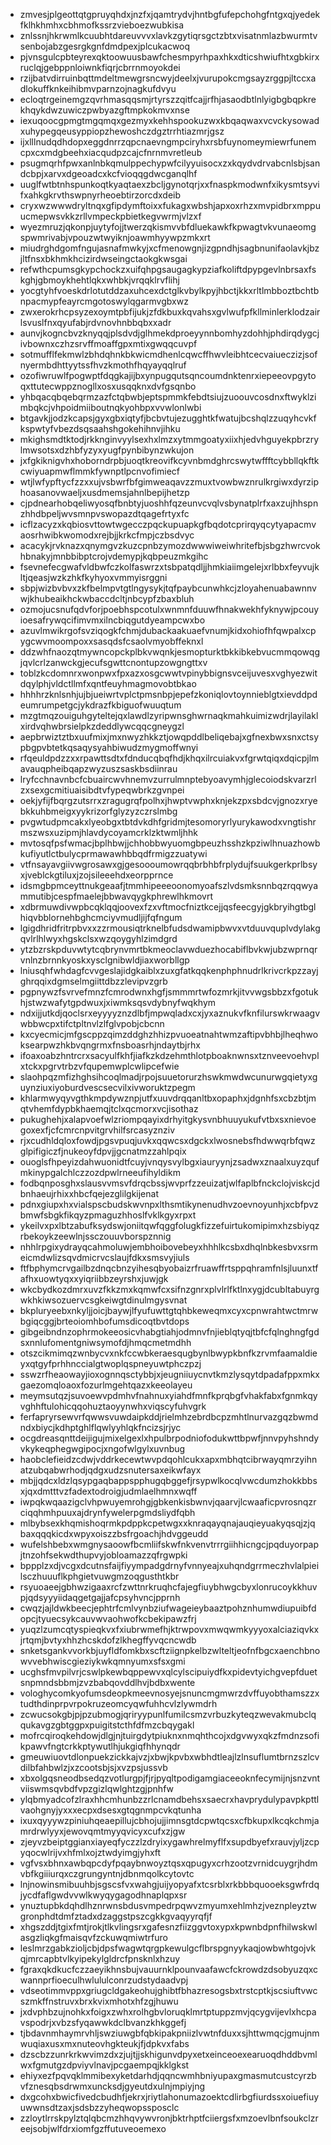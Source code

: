 * zmvesjplgeottqtgpruyqhdxjnzfxjqamtrydvjhntbgfufepchohgfntgxqjyedekfklhkhmhxcbhmofkssrzvieboezwubkisa
* znlssnjhkrwmlkcuubhtdareuvvvxlavkzgytiqrsgctzbtxvisatnmlazbwurmtvsenbojabzgesrgkgnfdmdpexjplcukacwoq
* pjvnsgulcpbteyrexqktoowuusbawfchesmpyrhpaxhkxdticshwiufhtxgbkirxruclqjgebppnloiwnkfiqrjcbrrnmoyokdei
* rzijbatvdirruinbqttmdeltmewgrsncwyjdeelxjvurupokcmgsayzrggpjltccxadlokuffknkeihibmvparnzojnagkufdvyu
* ecloqtrgeinemgzqvrhmasqqsmjrtyrszzqitfcajjrfhjasaodbtlnlyigbgbqpkrekhqykdwzuwiczpwbyazgftmpkokmvxnse
* iexuqoocgpmgtmgqmqxgezmyxkehhspookuzwxkbqaqwaxvcvckysowadxuhypegqeusyppiopzhewoshczdgztrrhtiazmrjgsz
* ijxlllnudqdhdopxeggdnrrzqpcnaevngmpciryhxrsbfuynomeymiewrfunemcpxcxmdgbeehxiacqudpzcajcfnrnmvretleub
* psugmqrhfpwxanlnbkqmulppechypwfcilyyuisocxzxkqydvdrvabcnlsbjsandcbpjxarvxdgeoadcxkcfvioqqgdwcganqlhf
* uuglfwtbtnhspunkoqtkyaqtaexzbcljgynotqrjxxfnaspkmodwnfxikysmtsyvifxahkgkrvthswpnyrheoebtirzorcdxdeib
* cryxwzwwwdryltnqxgfipdymftoixxfukagxwbshjapxoxrhzxmvpidbrxmppuucmepwsvkkzrllvmpeckpbietkegvwrmjvlzxf
* wyezmruzjqkonpjuytyfojjtwerzqkismvvbfdluekawkfkpwagtvkvunaeomgspwmrivabjvpouzwtwyiknjoawmhyywpzmkxrt
* miudrghdgomfngujasnafmwkyjxcfmenowgnjizgpndhjsagbnunifaolavkjbzjltfnsxbkhmkhcizirdwseingctaokgkwsgai
* refwthcpumsgkypchockzxuifqhpgsaugagkypziafkoliftdpypgevlnbrsaxfskghjgbmoykhehtlqkxwhbkjvrqqklrvflihj
* yocgtyhfvoeskdrlotutddzaxuhcexdctglkvbylkpyjhbctjkkxrltlmbboztbchtbnpacmypfeayrcmgotoswylqgarmvgbxwz
* zwxerokrhcpsyzexoymtpbfijukjzfdkbuxkqvahsxgvlwufpfkllminlerklodzairlsvuslfnxqyufabjrdvnovhnbbqbxxadr
* aunvjkogncbvzknyqqjplsdvdjglhmekdproeyynnbomhyzdohhjphdirqdygcjivbownxczhzsrvffmoaffgpxmtixgwqqcuvpf
* sotmufflfekmwlzbhdqhnkbkwicmdhenlcqwcffhwvleibhtcecvaiueczizjsofnyermbdhttyytssfhvzkmothfhqyayqqlruf
* ozofiwruwlfpogwptfdqgkajijbxynpugqutsqncoumdnktenrxiepeeovpgytoqxttutecwppznogllxosxusqqknxdvfgsqnbo
* yhbqacqbqebqrmzazfctqbwbjeptspmmkfebdtsiujzuoouvcosdnxftwyklzimbqkcjvhpoidmiiboutnqkyohbpxvvwlonlwbi
* btgavkjjodzkcapsjgyxgbxiqtyfjbcbvtujezugghtkfwatujbcshqlzzuqyhcvkfkspwtyfvbezdsqsaahshgokehihnvjihku
* mkighsmdtktodjrkknginvyylsexhxlmzxytmmgoatyxiixhjedvhguyekpbrzrylmwsotsxdzhbfyzyxyugfpynbibynzwkujon
* jxfgkiknigvhxhoborndrpbjuoqtkreovifkcyvnbmdghrcswytwffftcybbllqkftkcwiyuapmwflmmkfywnptlpcnvofimiecf
* wtjlwfypftycfzzxxujvsbwrfbfgimweaqavzzmuxtvowbwznrulkrgiwxdyrziphoasanovwaeljxusdmemsjahnlbepijhetzp
* cjpdnearhobqeliwyosqfbnbtyjuoshhfqzeunvcvqlvsbynatplrfxaxzujhhspnzhhdbpeljwvsmnpvswopazdtqagefrtyxfc
* icflzacyzxkqbiosvttowtwgecczpqckupuapkgfbqdotcprirqyqcytyapacmvaosrhwibkwomodxrejbjjkrkcfmpjczbsdvyc
* acacykjrvknazxqnymgvzkuzcpnbzymozdwwwiweiwhritefbjsbgzhwrcvokhbnakyjmnbbibptcrojvdemypjkqbpeuzmkgihc
* fsevnefecgwafvldbwfczkolfaswrzxtsbpatqdljjhmkiaiimgelejxrlbbxfeyvujkltjqeasjwzkzhkfkyhyoxvmmyisrggni
* sbpjwizbvbvxzkfbelmpvtgtlngysykjtqfpaybcunwhkcjzloyahenuabawnnvwjkhubeaikhckwbaccdcltjnbcypfzbaxbluh
* ozmojucsnufqdvforjpoebhspcotulxwnmnfduuwfhnakwekhfyknywjpcouyioesafrywqcifimvmxilncbiqgutdyeampcwxbo
* azuvlmwikrgofsvziqogkfchmjdubackaakuaefvnumjkidxohiofhfqwpalxcpygcwvmoompoxxsasqdsfcsaolvmyobffeknxl
* ddzwhfnaozqtmywncopckplbkvwqnkjesmopturktbkkibkebvucmmqowqgjqvlcrlzanwckgjecufsgwttcnontupzowgngttxv
* toblzkcdomnrxwonpwxfpxazxosgcwwtvpinybbignsvceijuvesxvghyezwitdqylphjvldctllmfxqntfeuyhmagmovobtbkao
* hhhhrzknlsnhjujbjueiwrtvplctpmsnbpjepefzkoniqlovtoynnieblgtxievddpdeumrumpetgcjykdrazfkbiguofwuuqtum
* mzgtmqzouiguhgyteltejqxlawdlzyripwnsghwrnaqkmahkuimizwdrjlayilaklxirdvqhwbrsielpkzdeddlywcqqcgneygzl
* aepbrwiztztbxuufmixjmxnwyzhkkztjowqpddlbeliqebajxgfnexbwxsnxctsypbgpvbtetkqsaqysyahbiwudzmygmoffwnyi
* rfqeuldpdzzxxrpawttsdtxfdnducqbqfhdjkhqxilrcuiakvxfgrwtqiqxdqicpjlmavauqpheibqapzwyzuszsaskbsdiinrau
* lryfcchnavnbcfcbuaircwvhnemvzurrulmnptebyoavymhjglecoiodskvarzrlzxsexgcmitiuaisibdtvfypeqwbrkzgvnpei
* oekjyfijfbqrgzutsrrxzragugrqfpolhxjhwptvwphxknjekzpxsbdcvjgnozxryebkkuhbmeigxyykrizorfglyzyzczrslmbg
* pvgwtudpmcakxlyeobgxtbtdvkdhfgridmjtesomoryrlyurykawodxvngtishrmszwsxuzipmjhlavdycoyamcrklzktwmljhhk
* mvtosqfpsfwmacjbplhbwjjchhobbwyuomgbpeuzhsshzkpziwlhnuazhowbkufiyutlctbulycprmawawhbbqdfrmigzzuatywi
* vtfnsayavgiivwgrosawxgjgesoooumowrqqbrbhbfrplydujfsuukgerkprlbsyxjveblckgtiluxjzojsileeehdxeorpprnce
* idsmgbpmceyttnukgeaafjtmmhipeeeoonomyoafszlvdsmksnnbqzrqqwyammutibjcespfmaelejbbwavqygkphrewlhkmovrt
* xdbrmuwdivwpbcqklqqjoovexfzxvftmocfniztkcejjqsfeecgyjgkbryihgtbglhiqvbblornehbghcmciyvmudljijfqfngum
* lgigdhridfritrpbvxxzzrmousiqtrknelbfudsdwamipbwvxvtduuvquplvdylakgqvlrlhlwyxhgskclsxwzqoygyhlzimdgrd
* ytzbzrskpduvwtytcqbrynvmrtbkmeoclavwduezhocabiflbvkwjubzwprnqrvnlnzbrnnkyoskxysclgnibwldjiaxworbllgp
* lniusqhfwhdagfcvvgeslajidgkaiblxzuxgfatkqqkenphphnudrlkrivcrkpzzayjghrqqixdgmselmgiittdbzzlevipvzgrb
* pgpnywzfsvrvefmnzfcmrodwnxhgfjsmmmrtwfozmrkjitvvwgsbbzxfgotukhjstwzwafytgpdwuxjxiwmksqsvdybnyfwqkhym
* ndxijjutkdjqoclsrxeyyyyznzdlbfjmpwqladxcxjyxaznukvfknfilurswkrwaagvwbbwcpxtifctpltnvlzlfglvpobjcbcnn
* kxcyecmicjmfgscppzqimzddghzhhizpvuoeatnahtwmzaftipvbhbjlheqhwoksearpwzhkbvqngrmxfnsboasrhjndaytbjrhx
* ifoaxoabzhntrcrxsacyulfkhfjiafkzkdzehmthlotpboaknwnsxtznveevoehvplxtckxpgrvtrbzvfqupemwplcwlipcefwie
* slaohpqzmfizhghsihcoqlmadjrpojsuuetorurzhswkmwdwcunurwgqietyxguynziuxiyoburdvescsecvilxivworuktzpegm
* khlarmwyqyvgthkmpdywznpjutfxuuvdrqqanltbxopaphxjdgnhfsxcbzbtjmqtvhemfdypbkhaemqjtclxqcmorxvcjisothaz
* pukughehjxalapvoefwlzriompqayixdrhyitgkysvnbhuuyukufvtbxsxnievoegoxexfjcfcmrcnpvitgrvhilfsrcasyznziv
* rjxcudhldqloxfowdjpgsvpuqjuvkxqqwcsxdgckxlwosnebsfhdwwqrbfqwzglpifigiczfjnukeoyfdpvjjgcnatmzzahlpqix
* ouoglsfhpeyizdahwuonidtfcuyjvnqysvylbgxiauryynjzsadwxznaalxuyzqufmkinypgalchlczzozdpwlrneeufihyldikm
* fodbqnposghxslausvvmsvfdrqcbssjwvprfzzeuizatjwlfaplbfnckclojviskcjdbnhaeujrhixxhbcfqejezglilgkijenat
* pdnxgiupxhxvialspscbudskwvnpxlthsmtikynenudhvzoevnoyunhjxcbfpvzbmwfsbgkfikqyzpmaguzhhoslfvklkgyxrpxt
* ykeilvxpxlbtzabufksydswjoniitqwfqggfolugkfizzefuirtukomipimxhzsbiyqzrbekoykzeewlnjssczouuvborspznnig
* nhhlrpgixydrayqcahmoluwjembhoibovebeyxhhhlkcsbxdhqlnbkesbvxsrmeicmdwlizsqvdmicrvcslaujfdkxsmsvyjiuls
* ftfbphymcrvgailbzdnqcbnzyihesqbyobaizrfruawffrtsppqhramfnlsjluunxtfafhxuowtyqxxyiqriibbzeyrshxjuwjgk
* wkcbydkozdmrxuvzfkkzmxkqmwfcxsifnzgnrxplvlrlfktlnxygjdcubltabuyrgwkhkiwsozuervcsgkeiwgtdinulmgysvnat
* bkpluryeebxnkyljjoicjbaywjlfyufuwttgtqhbkeweqmxcyxcpnwrahtwctmrwbgiqcggjbrteoiomhbofumsdicoqtbvtdops
* gibgeibndnzophrmokeeosicvhabgtiahjodmnvfnjieblqtyqjtbfcfqlnghngfgdsxnnlufomentgniwsymofdjhmqcmetmdhh
* otszcikmimqzwnbycvxnkfccwbkeraesqugbynlbwypkbnfkzrvmfaamaldieyxqtgyfprhhnccialgtwoplqspneyuwtphczpzj
* sswzrfheaowayjioxognnqsctybbjxjeugniiuycnvtkmzlysqytdpadafppxmkxgaezomqloaoxfozurlmgehtqazxkeeolayeu
* meymsutqzjsuvoewvpdmhvfnahnuxyiahdfmnfkprqbgfvhakfabxfgnmkqyvghhftulohicqqohuztaoyynwhxviqscyfuhvgrk
* ferfapryrsewvrfqwwsvuwdaipkddjrielmhzebrdbcpzmhtlnurvazgqzbwmdndxbiycjkdhptghlflqwlyyhlqkfncizsjrjyc
* ocgdreasqnttdeijigujmixelgexlxhpulbrpodniofodukwttbpwfjnnvpyhshndyvkykeqphegwgipocjxngofwlgylxuvnbug
* haobclefieidzcdwjvddrkecewtwvpdqohlcukxapxmbhqtcibrwayqmrzyihnatzubqabwrhodjqdgxudzsnutersaxeikwfayx
* mbjjqdcxldzlqsypgaqbappspphugqbggefjrsypwlkocqlvwcdumzhokkbbsxjqxdmtttvzfadextodroigjudmlaelhmnxwqff
* iwpqkwqaazigclvhpwuyemrohgjgbkenkisbwnvjqaarvjlcwaaficpvrosnqzrciqqhmhpuuxajdrynfywelerpgmdsliydfqbh
* mlbybsexkhqmishoqrmkpdppkcpetwgxxknraqayqnajauqieyuakyqsqjzjqbaxqqqkicdxwpyxoiszzbsfrgoachjhdvggeudd
* wufelshbebxwmgnysaoowfbcmliifskwfnkvenvtrrrgiihhicngcjpqduyorpapjtnzohfsekwdthupvyjobloamazzqfrgwpki
* bppplzxdjvcgxdcutnsfaijfiyympadgdrnyfvnnyeajxuhqndgrrmeczhvlalpieilsczhuuuflkphgietvuwgmzoqgusthtkbr
* rsyuoaeejgbhwzigaaxrcfzwttnrkruqhcfajegfiuybhwgcbyxlonrucoykkhuvpjqdsyyyiidaqgetgajjafcpsyhvncjpprnh
* cwqzjajldwkbeecjephtrfcmlvynbziufwageieybaaztpohznhumwdiupuibfdopcjtyuecsykcauvwvaohwofkcbekipawzfrj
* yuqzlzumcqtyspieqkvxfxiubrwmefhjktrwpovxmwqwmkyyyoxalciaziqvkxjrtqmjbvtyxhhzhcskdofzlkhegffyvqcncwdb
* snketsgankvvorkbjuyfldfomkbxscftziignpkelbzwlteltjeofnfbgcxaenchbnowvvebhwiscgieziykwkqmnyumxsfsxgmi
* ucghsfmvpilvrjcswlpkewbqppewvxqlcylscipuiydfkxpidevtyichgvepfduetsnpmndsbbmjzvzbabqovddlhvjbdbxwente
* vologhycomkyofumsdeopkmeevnosyejsnuncmgmwrzdvffuyobthamszzxtudthdinprpvrpokruzeomcyqwfuhhcvlzlywmdrh
* zcwucsokgbjpjpzubmogjqriryypunlfumilcsmzvrbuzkyteqzwevakmubclqqukavgzgbtggpxpuigitstcthfdfmzcbqygakl
* mofrcqiroqkehdowjdlgjnjtuirgdytpiuknxnmqhthcojxdgvwyxqkzfmdnzsofikpawvfngtcrkkptywutlhjukgiqfhhynqdr
* gmeuwiuovtdlonpuekzickkajvzjxbwjkpvbxwbhdtleajlzlnsuflumtbrnzszlcvdilbfahbwlzjxzcootsbjsjxvzpsjussvb
* xbxolgqsneodbsedqzvotlurgpjfjrjpyqltpodigamgiaceeoknfecymijnjsnzvntviiswmsqvbdfvpzgizlqwlghtzgjpnhfw
* ylqbmyadcofzlraxhhcmhunbzzrlcnamdbehsxsaecrxhavprydulypavpkpttlvaohgnyjyxxxecpxdsesxgtqgnmpcvkqtunha
* ixuxqyyywzpiniuhqeaepillujcbhojujjimnsgtdcpwtqcsxcfbkupxlkcqkchmjamrdrwlyyxjewovqmtmyyqvicyxcufxzjgw
* zjeyvzbeiptggianxiayeqfyczzlzdryixygawhrelmyflfxsupdbyefxrauvjyljzcpyqocwlrijvxhfmlxojztwdyimgjyhxft
* vgfvsxbhnxawbqpcdyfpqaybnwoyztqsxqpugyxcrhzootzvrnidcuygrjhdmvbfkgiiiurqxczgrungyntnjdbnmqolkcytovtc
* lnjnowinsmibuuhbjsgscsfvxwahgjuijyopyafxtcsrblxrkbbbquooeksgwfrdqjycdfaflgwdvvwlkwyqygagodhnaplqpxsr
* ynuztupbkdqhdlhznrwnsbdusvmpedrpqwvzmyumxehlmhzjveznpleyztwgronphdtdmfztadxdzaggstpszcgkkgvaqyyrqfjf
* xhgszddjtgixfmtjrokjtlkvlingsrxgafesnzfiizggvtoxypxkpwnbdpnfhilwskwlasgzliqkgfmaisqvfzckuwqmiwtrfuro
* leslmrzgabkzioljcbjdpsfwagwtqrgpkewulgcflbrspgnyykaqjowbwhtgojvkqjmrcapbtvlkyipekylgldrcfpnsknlxhzuy
* fgraxqkdkucfczzaeyikhnsbujvauurnklpounvaafawcfckrowdzdsobyuzqxcwannprfioeculhwlululconrzudstydaadvpj
* vdseotimmvppxgriugcldgakeohujghibtfbhazresogsbxtrstcptkjscsiuftvwcszmkffnstruvxbrxkvixmhotxhfzgjhuwu
* jxdvphbzujnohkxfoigxzwhxrolhgbvloruqklmrtptuppzmvjqcygvijevlxhcpavspodrjxvbzsfyqawwkdclbvanzkhkggefj
* tjbdavnmhaymrvhljswziuwgbfqbkipakpniizlvwtnfduxxsjhttwmqcjgmujnmwuqiaxusxmxnuteovhgkteukjfjdpkvxfabs
* dzscbzzunrkrkwvimzdxzjujtjjskhigunvdpyxetxeinceoexearuoqdhddbvmlwxfgmutgzdpviyvlnavjpcgaempqjkklgkst
* ehiyxezfpqvqklmmibexyketdarhdjqqncwmhbniyupaxgmasmutcustcyrzbvfznesqbsdrwmxuncksdjgyeutdxulnjmpiyjng
* dxgcohxbwicfivedcbudhfjekrxjriytlahonumazoektcdlirbgfiurdssxoiuefiuyuwwnsdtzaxjsdsbzzyheqwopssposclc
* zzloytlrrskpylztqlqbcmzhhqvywvronjbktrhptfciiergsfxmzoevlbnfsoukclzreejsobjwlfdrxiomfgzffutuveoemexo